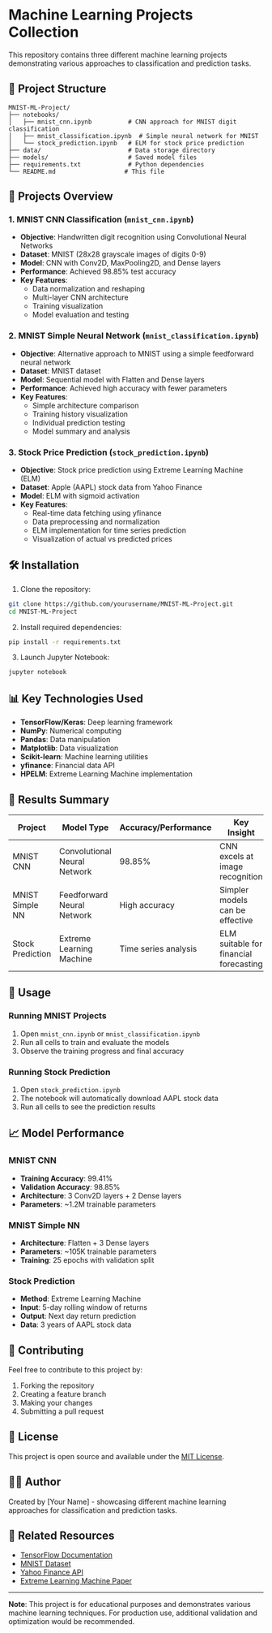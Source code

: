 # Machine Learning Projects Collection

This repository contains three different machine learning projects demonstrating various approaches to classification and prediction tasks.

## 📁 Project Structure

```
MNIST-ML-Project/
├── notebooks/
│   ├── mnist_cnn.ipynb          # CNN approach for MNIST digit classification
│   ├── mnist_classification.ipynb  # Simple neural network for MNIST
│   └── stock_prediction.ipynb   # ELM for stock price prediction
├── data/                        # Data storage directory
├── models/                      # Saved model files
├── requirements.txt             # Python dependencies
└── README.md                   # This file
```

## 🚀 Projects Overview

### 1. MNIST CNN Classification (`mnist_cnn.ipynb`)
- **Objective**: Handwritten digit recognition using Convolutional Neural Networks
- **Dataset**: MNIST (28x28 grayscale images of digits 0-9)
- **Model**: CNN with Conv2D, MaxPooling2D, and Dense layers
- **Performance**: Achieved 98.85% test accuracy
- **Key Features**:
  - Data normalization and reshaping
  - Multi-layer CNN architecture
  - Training visualization
  - Model evaluation and testing

### 2. MNIST Simple Neural Network (`mnist_classification.ipynb`)
- **Objective**: Alternative approach to MNIST using a simple feedforward neural network
- **Dataset**: MNIST dataset
- **Model**: Sequential model with Flatten and Dense layers
- **Performance**: Achieved high accuracy with fewer parameters
- **Key Features**:
  - Simple architecture comparison
  - Training history visualization
  - Individual prediction testing
  - Model summary and analysis

### 3. Stock Price Prediction (`stock_prediction.ipynb`)
- **Objective**: Stock price prediction using Extreme Learning Machine (ELM)
- **Dataset**: Apple (AAPL) stock data from Yahoo Finance
- **Model**: ELM with sigmoid activation
- **Key Features**:
  - Real-time data fetching using yfinance
  - Data preprocessing and normalization
  - ELM implementation for time series prediction
  - Visualization of actual vs predicted prices

## 🛠️ Installation

1. Clone the repository:
```bash
git clone https://github.com/yourusername/MNIST-ML-Project.git
cd MNIST-ML-Project
```

2. Install required dependencies:
```bash
pip install -r requirements.txt
```

3. Launch Jupyter Notebook:
```bash
jupyter notebook
```

## 📊 Key Technologies Used

- **TensorFlow/Keras**: Deep learning framework
- **NumPy**: Numerical computing
- **Pandas**: Data manipulation
- **Matplotlib**: Data visualization
- **Scikit-learn**: Machine learning utilities
- **yfinance**: Financial data API
- **HPELM**: Extreme Learning Machine implementation

## 🎯 Results Summary

| Project | Model Type | Accuracy/Performance | Key Insight |
|---------|------------|---------------------|-------------|
| MNIST CNN | Convolutional Neural Network | 98.85% | CNN excels at image recognition |
| MNIST Simple NN | Feedforward Neural Network | High accuracy | Simpler models can be effective |
| Stock Prediction | Extreme Learning Machine | Time series analysis | ELM suitable for financial forecasting |

## 🔧 Usage

### Running MNIST Projects
1. Open `mnist_cnn.ipynb` or `mnist_classification.ipynb`
2. Run all cells to train and evaluate the models
3. Observe the training progress and final accuracy

### Running Stock Prediction
1. Open `stock_prediction.ipynb`
2. The notebook will automatically download AAPL stock data
3. Run all cells to see the prediction results

## 📈 Model Performance

### MNIST CNN
- **Training Accuracy**: 99.41%
- **Validation Accuracy**: 98.85%
- **Architecture**: 3 Conv2D layers + 2 Dense layers
- **Parameters**: ~1.2M trainable parameters

### MNIST Simple NN
- **Architecture**: Flatten + 3 Dense layers
- **Parameters**: ~105K trainable parameters
- **Training**: 25 epochs with validation split

### Stock Prediction
- **Method**: Extreme Learning Machine
- **Input**: 5-day rolling window of returns
- **Output**: Next day return prediction
- **Data**: 3 years of AAPL stock data

## 🤝 Contributing

Feel free to contribute to this project by:
1. Forking the repository
2. Creating a feature branch
3. Making your changes
4. Submitting a pull request

## 📝 License

This project is open source and available under the [MIT License](LICENSE).

## 👨‍💻 Author

Created by [Your Name] - showcasing different machine learning approaches for classification and prediction tasks.

## 🔗 Related Resources

- [TensorFlow Documentation](https://www.tensorflow.org/)
- [MNIST Dataset](http://yann.lecun.com/exdb/mnist/)
- [Yahoo Finance API](https://pypi.org/project/yfinance/)
- [Extreme Learning Machine Paper](https://ieeexplore.ieee.org/document/1380068)

---

**Note**: This project is for educational purposes and demonstrates various machine learning techniques. For production use, additional validation and optimization would be recommended.